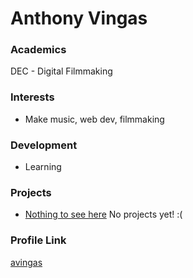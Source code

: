 # Anthony Vingas

### Academics

DEC - Digital Filmmaking

### Interests

- Make music, web dev, filmmaking

### Development

- Learning

### Projects

- [Nothing to see here](https://github.com/avingas) No projects yet! :(

### Profile Link

[avingas](https://github.com/avingas)
